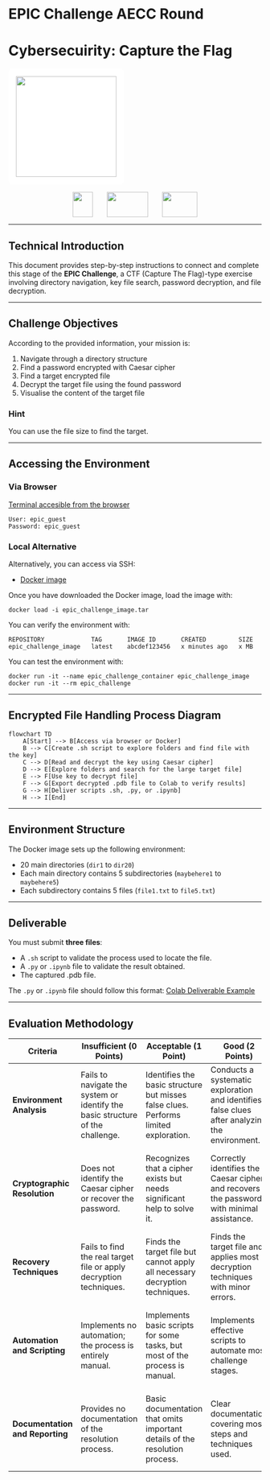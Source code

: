 # EPIC Challenge AECC Round

# Cybersecuirity: Capture the Flag


<div align="center" style="background-color: white; padding: 15px; border-radius: 8px; display: inline-block; margin: 0 auto;">
  <img src="https://ciencialatitud0.github.io/EPIC_5/images/uide.png" width="200">
</div>

<div align="center" style="margin-top: 15px;">
  <img src="https://s3.dualstack.us-east-2.amazonaws.com/pythondotorg-assets/media/community/logos/python-logo-only.png" width="40" height="50" style="margin: 0 12px; vertical-align: middle;">
  <img src="https://upload.wikimedia.org/wikipedia/commons/thumb/d/d0/Google_Colaboratory_SVG_Logo.svg/960px-Google_Colaboratory_SVG_Logo.svg.png" width="82" height="50" style="margin: 0 12px; vertical-align: middle;">
  <img src="https://d33wubrfki0l68.cloudfront.net/45825999a370278a2d392daafce3e7a95de0fff2/3bada/img/logo/svg/full_colored_light.svg" width="70" height="50" style="margin: 0 12px; vertical-align: middle;">
</div>

---


## Technical Introduction

This document provides step-by-step instructions to connect and complete this stage of the **EPIC Challenge**, a CTF (Capture The Flag)-type exercise involving directory navigation, key file search, password decryption, and file decryption.

---

## Challenge Objectives

According to the provided information, your mission is:

1. Navigate through a directory structure
2. Find a password encrypted with Caesar cipher
3. Find a target encrypted file
4. Decrypt the target file using the found password
5. Visualise the content of the target file

###  Hint 
You can use the file size to find the target.

---

## Accessing the Environment

### Via Browser

[Terminal accesible from the browser](http://shortline.proxy.rlwy.net:53282/)

```
User: epic_guest  
Password: epic_guest
```

### Local Alternative

Alternatively, you can access via SSH:

* [Docker image](https://drive.google.com/drive/u/0/folders/1gY8ZtA_0j8u8SzFG6WW-2v7EmTt2oMSS)

Once you have downloaded the Docker image, load the image with:

```
docker load -i epic_challenge_image.tar
```

You can verify the environment with:

```
REPOSITORY             TAG       IMAGE ID       CREATED         SIZE
epic_challenge_image   latest    abcdef123456   x minutes ago   x MB
```

You can test the environment with:

```
docker run -it --name epic_challenge_container epic_challenge_image
docker run -it --rm epic_challenge
```

---

## Encrypted File Handling Process Diagram

```mermaid
flowchart TD
    A[Start] --> B[Access via browser or Docker]
    B --> C[Create .sh script to explore folders and find file with the key]
    C --> D[Read and decrypt the key using Caesar cipher]
    D --> E[Explore folders and search for the large target file]
    E --> F[Use key to decrypt file]
    F --> G[Export decrypted .pdb file to Colab to verify results]
    G --> H[Deliver scripts .sh, .py, or .ipynb]
    H --> I[End]
```

---

## Environment Structure

The Docker image sets up the following environment:

* 20 main directories (`dir1` to `dir20`)
* Each main directory contains 5 subdirectories (`maybehere1` to `maybehere5`)
* Each subdirectory contains 5 files (`file1.txt` to `file5.txt`)

---

## Deliverable

You must submit **three files**:

* A `.sh` script to validate the process used to locate the file.
* A `.py` or `.ipynb` file to validate the result obtained.
* The captured .pdb file.

The `.py` or `.ipynb` file should follow this format:
[Colab Deliverable Example](https://colab.research.google.com/drive/1AG0d2z8kajN1Y8asFLcHd6FqHbgoRZf3?usp=sharing)

---

## Evaluation Methodology

| **Criteria** | **Insufficient (0 Points)** | **Acceptable (1 Point)** | **Good (2 Points)** | **Excellent (3 Points)** | **Weight** |
|-------------|-----------------------------|---------------------------|----------------------|----------------------------|------------|
| **Environment Analysis** | Fails to navigate the system or identify the basic structure of the challenge. | Identifies the basic structure but misses false clues. Performs limited exploration. | Conducts a systematic exploration and identifies false clues after analyzing the environment. | Thorough environment analysis, quick identification of true and false clues, complete documentation of the process. | 20% |
| **Cryptographic Resolution** | Does not identify the Caesar cipher or recover the password. | Recognizes that a cipher exists but needs significant help to solve it. | Correctly identifies the Caesar cipher and recovers the password with minimal assistance. | Immediately identifies the Caesar cipher, determines the correct shift, and recovers the password independently. | 25% |
| **Recovery Techniques** | Fails to find the real target file or apply decryption techniques. | Finds the target file but cannot apply all necessary decryption techniques. | Finds the target file and applies most decryption techniques with minor errors. | Quickly finds the target file and correctly applies all decryption techniques (AES and multiple decompressions). | 30% |
| **Automation and Scripting** | Implements no automation; the process is entirely manual. | Implements basic scripts for some tasks, but most of the process is manual. | Implements effective scripts to automate most challenge stages. | Develops a complete script system that automates the entire process from start to finish with error handling. | 15% |
| **Documentation and Reporting** | Provides no documentation of the resolution process. | Basic documentation that omits important details of the resolution process. | Clear documentation covering most steps and techniques used. | Comprehensive, well-structured documentation with detailed explanations of each technique and decision made. | 10% |


